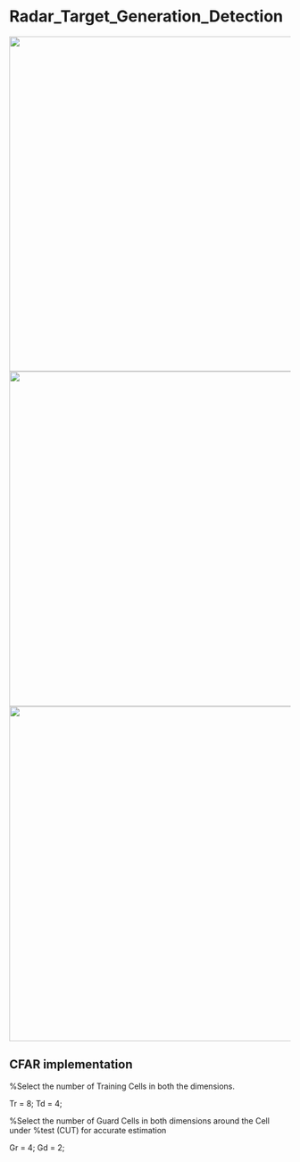 # Radar_Target_Generation_Detection


<img src="https://user-images.githubusercontent.com/40875720/68837647-f8423a00-06f7-11ea-8abe-e9404b59e17f.PNG" width="600">
<img src="https://user-images.githubusercontent.com/40875720/68837656-fb3d2a80-06f7-11ea-9f80-229500210e15.PNG" width="600">
<img src="https://user-images.githubusercontent.com/40875720/68837659-fd06ee00-06f7-11ea-9adf-eedc78e20597.PNG" width="600">


## CFAR implementation

%Select the number of Training Cells in both the dimensions.

Tr = 8;
Td = 4;

%Select the number of Guard Cells in both dimensions around the Cell under 
%test (CUT) for accurate estimation

Gr = 4;
Gd = 2;

